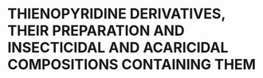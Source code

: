 # THIENOPYRIDINE DERIVATIVES, THEIR PREPARATION AND INSECTICIDAL AND ACARICIDAL COMPOSITIONS CONTAINING THEM
